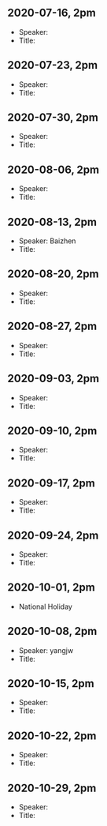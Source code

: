 ## 2020-07-16, 2pm
* Speaker:
* Title:

## 2020-07-23, 2pm
* Speaker:
* Title:

## 2020-07-30, 2pm
* Speaker:
* Title:

## 2020-08-06, 2pm
* Speaker:
* Title:

## 2020-08-13, 2pm
* Speaker: Baizhen
* Title:

## 2020-08-20, 2pm
* Speaker:
* Title:

## 2020-08-27, 2pm
* Speaker:
* Title:

## 2020-09-03, 2pm
* Speaker:
* Title:

## 2020-09-10, 2pm
* Speaker:
* Title:

## 2020-09-17, 2pm
* Speaker:
* Title:

## 2020-09-24, 2pm
* Speaker:
* Title:

## 2020-10-01, 2pm
* National Holiday 

## 2020-10-08, 2pm
* Speaker: yangjw
* Title:

## 2020-10-15, 2pm
* Speaker:
* Title:

## 2020-10-22, 2pm
* Speaker:
* Title:

## 2020-10-29, 2pm
* Speaker:
* Title:
